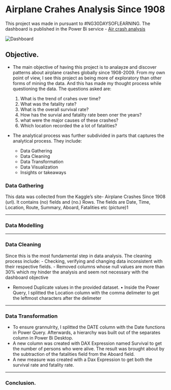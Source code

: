 # Airplane Crahes Analysis Since 1908
This project was made in pursuant to #NG30DAYSOFLEARNING.
The dashboard is published in the Power Bi service - [Air crash analysis](https://app.powerbi.com/groups/me/reports/099521ef-708e-4ff1-8183-a362b490dec6/ReportSection)

![Dashboard](https://user-images.githubusercontent.com/70868527/179969417-b166ec78-7795-4c46-a384-8d0d57714074.png)

## Objective.
-   The main objective of having this project is to analayze and discover patterns about airplane crashes globally since 1908-2009. From my own point of view, I see this project as being more of exploratory than other forms of mining the data. And this has made my thought process while questioning the data. The questions asked are:
    1. What is the trend of crahes over time?
    2. What was the fatality rate?
    3. What is the overall survival rate?
    4. How has the survial and fatality rate been oner the years?
    5. what were the major causes of these crashes?
    6. Which location recorded the a lot of fatalities?

-   The  analytical process was further subdivided in parts that captures the analytical process. They include:
    -	Data Gathering
    -	Data Cleaning
    -	Data Transformation
    -	Data Visualization
    -	Insights or takeaways

### Data Gathering
This data was collected from the Kaggle’s site- Airplane Crashes Since 1908 (url). It contains (no) fields and (no.) Rows. The fields are Date, Time, Location, Route, Summary, Aboard, Fatalities etc (picture)1
************

### Data Modelling
**************

### Data Cleaning
Since this is the most fundamental step in data analysis. The cleaning process include:
    - Checking, verifying and changing data inconsistent with their respective fields.
    - Removed columns whose null values are more than 30% which my hinder the analysis and seem not necessary with the dashboard objective
- Removed Duplicate values in the provided dataset.
• Inside the Power Query, I splitted the Location column with the comma delimeter to get the leftmost characters after the delimeter

***************

### Data Transformation
-	To ensure grannulrity, I splitted the DATE column with the Date functions in Power Query. Afterwards, a hierarchy was built out of the separates column in Power Bi Desktop.
-	A new column was created with DAX Expression named Survival to get the number of persons who were alive. The result was brought about by the subtraction of the fatalities field from the Aboard field.
-	A new measure was created with a Dax Expression to get both the survival rate and fatality rate.

******************

### Conclusion.
